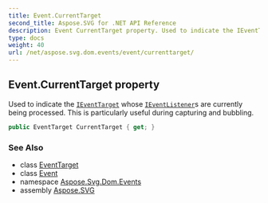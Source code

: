 ```yaml
---
title: Event.CurrentTarget
second_title: Aspose.SVG for .NET API Reference
description: Event CurrentTarget property. Used to indicate the IEventTarget whose IEventListeners are currently being processed. This is particularly useful during capturing and bubbling
type: docs
weight: 40
url: /net/aspose.svg.dom.events/event/currenttarget/
---
```

## Event.CurrentTarget property

Used to indicate the [`IEventTarget`](../../ieventtarget/) whose [`IEventListener`](../../ieventlistener/)s are currently being processed. This is particularly useful during capturing and bubbling.

```csharp
public EventTarget CurrentTarget { get; }
```

### See Also

* class [EventTarget](../../../aspose.svg.dom/eventtarget/)
* class [Event](../)
* namespace [Aspose.Svg.Dom.Events](../../../aspose.svg.dom.events/)
* assembly [Aspose.SVG](../../../)
